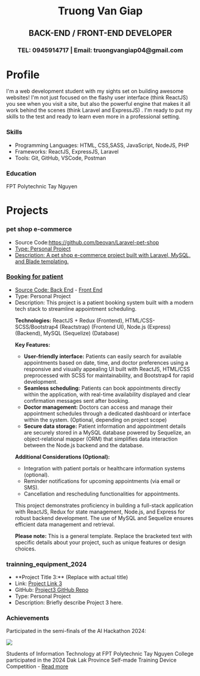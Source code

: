 
<h1 align="center">Truong Van Giap</h1>
<h2 align="center">BACK-END / FRONT-END DEVELOPER</h1>
<h3 align="center">TEL: 0945914717 | Email: truongvangiap04@gmail.com</h1>

<h1  align="left" >Profile</h1>
<p align="left">I'm a web development student with my sights set on building awesome websites! I'm not just focused on the flashy user interface (think ReactJS) you see when you visit a site, but also the powerful engine that makes it all work behind the scenes (think Laravel and ExpressJS) . I'm ready to put my skills to the test and ready to learn even more in a professional setting.
</p>
 <section>
    <h3>Skills</h3>
    <ul>
      <li>Programming Languages: HTML, CSS,SASS, JavaScript, NodeJS, PHP </li>
      <li>Frameworks: ReactJS, ExpressJS, Laravel </li>
      <li>Tools: Git, GitHub, VSCode, Postman </li>
    </ul>
  </section>

  <section>
    <h3>Education</h3>
    <p>FPT Polytechnic Tay Nguyen</p>
  </section>
<h1>Projects</h1>
<section>
  <h3>pet shop e-commerce</h3>
  <ul>
    <li>Source Code:<a href="https://github.com/beovan/Laravel-pet-shop"/>https://github.com/beovan/Laravel-pet-shop</li>
    <li>Type: Personal Project</li>
    <li>Description: A pet shop e-commerce project built with Laravel, MySQL, and Blade templating.</li>
  </ul>
</section>

<section>
  <h3>Booking for patient</h3>  <ul>
   <li>Source Code: <a href="https://github.com/beovan/Backend-nodejs-Booking-care">Back End</a> -  <a href="https://github.com/beovan/Frontend-ReactJS-Booking-care">Front End</a></li>  
   <li>Type: Personal Project</li>  
   <li>Description: This project is a patient booking system built with a modern tech stack to streamline appointment scheduling.

**Technologies:** ReactJS + Redux (Frontend), HTML/CSS-SCSS/Bootstrap4 (Reactstrap) (Frontend UI), Node.js (Express) (Backend), MySQL (Sequelize) (Database)

**Key Features:**

* **User-friendly interface:** Patients can easily search for available appointments based on date, time, and doctor preferences using a responsive and visually appealing UI built with ReactJS, HTML/CSS preprocessed with SCSS for maintainability, and Bootstrap4 for rapid development.
* **Seamless scheduling:** Patients can book appointments directly within the application, with real-time availability displayed and clear confirmation messages sent after booking.
* **Doctor management:** Doctors can access and manage their appointment schedules through a dedicated dashboard or interface within the system. (Optional, depending on project scope)
* **Secure data storage:** Patient information and appointment details are securely stored in a MySQL database powered by Sequelize, an object-relational mapper (ORM) that simplifies data interaction between the Node.js backend and the database.

**Additional Considerations (Optional):**

* Integration with patient portals or healthcare information systems (optional).
* Reminder notifications for upcoming appointments (via email or SMS).
* Cancellation and rescheduling functionalities for appointments.

This project demonstrates proficiency in building a full-stack application with ReactJS, Redux for state management, Node.js, and Express for robust backend development. The use of MySQL and Sequelize ensures efficient data management and retrieval.

**Please note:** This is a general template. Replace the bracketed text with specific details about your project, such as unique features or design choices. 
</li>  
  </ul>
</section>

<section>
  <h3>trainning_equipment_2024 </h3>  <ul>
    <li>**Project Title 3:** (Replace with actual title)</li>
    <li>Link: <a href="https://your-project-link-3">Project Link 3</a></li>  <li>GitHub: <a href="https://github.com/yourusername/project3">Project3 GitHub Repo</a></li>  <li>Type: Personal Project</li>  <li>Description: Briefly describe Project 3 here.</li>  </ul>
</section>

  <section>
    <h3>Achievements</h3>
    <p>Participated in the semi-finals of the AI Hackathon 2024: </p>
   <img src="https://github.com/beovan/beovan/blob/main/FPT%20EDU%20HAKATHON%202024.jpg">
    <p>Students of Information Technology at FPT Polytechnic Tay Nguyen College participated in the 2024 Dak Lak Province Self-made Training Device Competition - <a href="https://feji.us/fuzh46">Read more</a></p>
  </section>


